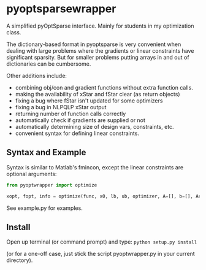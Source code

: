 # pyoptsparsewrapper

A simplified pyOptSparse interface.  Mainly for students in my optimization class.

The dictionary-based format in pyoptsparse is very convenient when dealing with large problems where the gradients or linear constraints have significant sparsity.  But for smaller problems putting arrays in and out of dictionaries can be cumbersome.

Other additions include:

- combining obj/con and gradient functions without extra function calls.
- making the availability of xStar and fStar clear (as return objects)
- fixing a bug where fStar isn't updated for some optimizers
- fixing a bug in NLPQLP xStar output
- returning number of function calls correctly
- automatically check if gradients are supplied or not
- automatically determining size of design vars, constraints, etc.
- convenient syntax for defining linear constraints.

## Syntax and Example

Syntax is similar to Matlab's fmincon, except the linear constraints are optional arguments:

```python
from pyoptwrapper import optimize

xopt, fopt, info = optimize(func, x0, lb, ub, optimizer, A=[], b=[], Aeq=[], beq=[])
```

See example.py for examples.

## Install

Open up terminal (or command prompt) and type:
`python setup.py install` 

(or for a one-off case, just stick the script pyoptwrapper.py in your current directory).